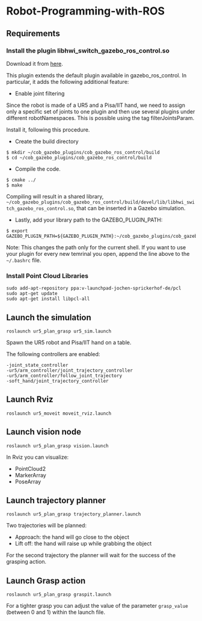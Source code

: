 # Robot-Programming-with-ROS

## Requirements

  ### Install the plugin libhwi_switch_gazebo_ros_control.so
  
  Download it from [here](https://github.com/ipa320/cob_gazebo_plugins/tree/kinetic_dev/cob_gazebo_ros_control).

This plugin extends the default plugin available in gazebo_ros_control. In particular, it adds the following additional feature:

- Enable joint filtering

Since the robot is made of a UR5 and a Pisa/IIT hand, we need to assign only a specific set of joints to one plugin and then use several plugins under different robotNamespaces. This is possible using the tag filterJointsParam.

  Install it, following this procedure.
  
  - Create the build directory
```
$ mkdir ~/cob_gazebo_plugins/cob_gazebo_ros_control/build
$ cd ~/cob_gazebo_plugins/cob_gazebo_ros_control/build
```
- Compile the code.
```
$ cmake ../
$ make
```
Compiling will result in a shared library,  ` ~/cob_gazebo_plugins/cob_gazebo_ros_control/build/devel/lib/libhwi_switch_gazebo_ros_control.so`, that can be inserted in a Gazebo simulation.

- Lastly, add your library path to the GAZEBO_PLUGIN_PATH:
```
$ export GAZEBO_PLUGIN_PATH=${GAZEBO_PLUGIN_PATH}:~/cob_gazebo_plugins/cob_gazebo_ros_control/build/devel/lib/

```
Note: This changes the path only for the current shell. If you want to use your plugin for every new temrinal you open, append the line above to the `~/.bashrc` file.


  ### Install Point Cloud Libraries

```
sudo add-apt-repository ppa:v-launchpad-jochen-sprickerhof-de/pcl
sudo apt-get update
sudo apt-get install libpcl-all
```

## Launch the simulation

```
roslaunch ur5_plan_grasp ur5_sim.launch 
```
Spawn the UR5 robot and Pisa/IIT hand on a table.

The following controllers are enabled:
```
-joint_state_controller
-ur5/arm_controller/joint_trajectory_controller
-ur5/arm_controller/follow_joint_trajectory
-soft_hand/joint_trajectory_controller
```
## Launch Rviz

```
roslaunch ur5_moveit moveit_rviz.launch
```

## Launch vision node

```
roslaunch ur5_plan_grasp vision.launch 
```
In Rviz you can visualize:
  - PointCloud2 
  - MarkerArray
  - PoseArray 

## Launch trajectory planner

```
roslaunch ur5_plan_grasp trajectory_planner.launch 
```
Two trajectories will be planned: 
- Approach: the hand will go close to the object
- Lift off: the hand will raise up while grabbing the object

For the second trajectory the planner will wait for the success of the grasping action.

## Launch Grasp action

```
roslaunch ur5_plan_grasp graspit.launch 
```
For a tighter grasp you can adjust the value of the parameter `grasp_value` (between 0 and 1) within the launch file.
